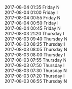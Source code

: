2017-08-04 01:35 Friday  N  
2017-08-04 01:00 Friday  I  
2017-08-04 00:55 Friday  N  
2017-08-04 00:50 Friday  I  
2017-08-04 00:45 Friday  N  
2017-08-03 21:20 Thursday  I  
2017-08-03 09:40 Thursday  N  
2017-08-03 08:25 Thursday  I  
2017-08-03 08:05 Thursday  N  
2017-08-03 08:00 Thursday  I  
2017-08-03 07:55 Thursday  N  
2017-08-03 07:50 Thursday  I  
2017-08-03 07:30 Thursday  N  
2017-08-03 07:20 Thursday  I  
2017-08-03 06:55 Thursday  N  
